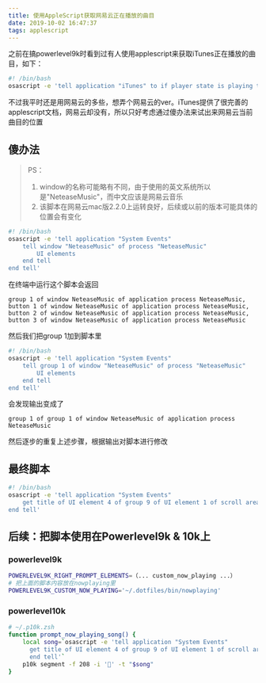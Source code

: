 ```yaml
---
title: 使用AppleScript获取网易云正在播放的曲目
date: 2019-10-02 16:47:37
tags: applescript
---
```


之前在搞powerlevel9k时看到过有人使用applescript来获取iTunes正在播放的曲目，如下：

```bash
#! /bin/bash
osascript -e 'tell application "iTunes" to if player state is playing then artist of current track & " - " & name of current track'
```

不过我平时还是用网易云的多些，想弄个网易云的ver。iTunes提供了很完善的applescript文档，网易云却没有，所以只好考虑通过傻办法来试出来网易云当前曲目的位置

##  傻办法

> PS：
>
> 1. window的名称可能略有不同，由于使用的英文系统所以是"NeteaseMusic"，而中文应该是网易云音乐
> 2. 该脚本在网易云mac版2.2.0上运转良好，后续或以前的版本可能具体的位置会有变化

```bash
#! /bin/bash
osascript -e 'tell application "System Events"
	tell window "NeteaseMusic" of process "NeteaseMusic"
		UI elements
	end tell
end tell'
```

在终端中运行这个脚本会返回

```
group 1 of window NeteaseMusic of application process NeteaseMusic, button 1 of window NeteaseMusic of application process NeteaseMusic, button 2 of window NeteaseMusic of application process NeteaseMusic, button 3 of window NeteaseMusic of application process NeteaseMusic
```

然后我们把group 1加到脚本里

```bash
#! /bin/bash
osascript -e 'tell application "System Events"
	tell group 1 of window "NeteaseMusic" of process "NeteaseMusic"
		UI elements
	end tell
end tell'
```

会发现输出变成了

```
group 1 of group 1 of window NeteaseMusic of application process NeteaseMusic
```

然后逐步的重复上述步骤，根据输出对脚本进行修改

## 最终脚本

```bash
#! /bin/bash
osascript -e 'tell application "System Events"
	get title of UI element 4 of group 9 of UI element 1 of scroll area 1 of group 1 of group 1 of window "NeteaseMusic" of process "NeteaseMusic"
end tell'
```

## 后续：把脚本使用在Powerlevel9k & 10k上

### powerlevel9k

``` bash
POWERLEVEL9K_RIGHT_PROMPT_ELEMENTS=（... custom_now_playing ...）
# 把上面的脚本内容放在nowplaying里
POWERLEVEL9K_CUSTOM_NOW_PLAYING='~/.dotfiles/bin/nowplaying'
```

### powerlevel10k

``` bash
# ~/.p10k.zsh
function prompt_now_playing_song() {
    local song=`osascript -e 'tell application "System Events" 
      get title of UI element 4 of group 9 of UI element 1 of scroll area 1 of group 1 of group 1 of window "NeteaseMusic" of process "NeteaseMusic" 
      end tell'`
    p10k segment -f 208 -i '🎵' -t "$song"  
}
```

